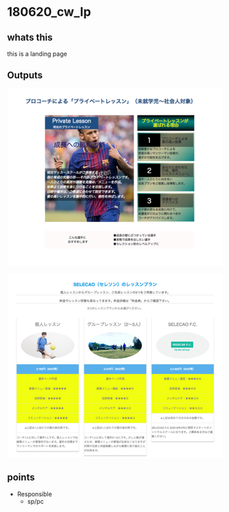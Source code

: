 # 180620_cw_lp

## whats this

this is a landing page

## Outputs

![01](./img/screencapture-file-Users-tsukamotonao-Desktop-Programming-crowdworks-180521_id-2121115_ssyatabe0-01-180513_ssyatabe0_1-html-2018-06-21-00_04_25.png)

![02](./img/screencapture-file-Users-tsukamotonao-Desktop-Programming-crowdworks-180521_id-2121115_ssyatabe0-02-180513_ssyatabe0_2-html-2018-06-21-00_04_08.png)

## points

- Responsible
  - sp/pc
